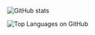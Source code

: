![GitHub stats](https://github-readme-stats.vercel.app/api?username=hgy59&theme=merko&show_icons=true)

![Top Languages on GitHub](https://github-readme-stats.vercel.app/api/top-langs/?username=hgy59&theme=merko&show_icons=true)
